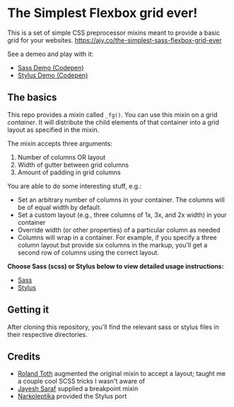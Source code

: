 # The Simplest Flexbox grid ever!

This is a set of simple CSS preprocessor mixins meant to provide a basic grid for your websites.
<https://ajy.co/the-simplest-sass-flexbox-grid-ever>

See a demeo and play with it:

* [Sass Demo (Codepen)](http://codepen.io/aaronjamesyoung/pen/yezKpj)
* [Stylus Demo (Codepen)](https://codepen.io/narkoleptika/pen/eMJyjW)

## The basics

This repo provides a mixin called `_fg()`. You can use this mixin on a grid *container*. It will distribute the child elements of that container into a grid layout as specified in the mixin.

The mixin accepts three arguments:

1. Number of columns OR layout
2. Width of gutter between grid columns
3. Amount of padding in grid columns

You are able to do some interesting stuff, e.g.:

* Set an arbitrary number of columns in your container. The columns will be of equal width by default.
* Set a custom layout (e.g., three columns of 1x, 3x, and 2x width) in your container
* Override width (or other properties) of a particular column as needed
* Columns will wrap in a container. For example, if you specify a three column layout but provide six columns in the markup, you'll get a second row of columns using the correct layout.

**Choose Sass (scss) or Stylus below to view detailed usage instructions:**

* [Sass](/sass)
* [Stylus](/stylus)

## Getting it

After cloning this repository, you'll find the relevant sass or stylus files in their respective directories.

## Credits

* [Roland Toth](https://github.com/rolandtoth) augmented the original mixin to accept a layout; taught me a couple cool SCSS tricks I wasn't aware of
* [Jayesh Saraf](https://github.com/SarafJayesh) supplied a breakpoint mixin
* [Narkoleptika](https://github.com/Narkoleptika) provided the Stylus port
